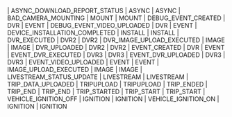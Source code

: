 | ASYNC_DOWNLOAD_REPORT_STATUS  | ASYNC      |  ASYNC
| BAD_CAMERA_MOUNTING           | MOUNT      |  MOUNT
| DEBUG_EVENT_CREATED           | DVR        |  EVENT
| DEBUG_EVENT_VIDEO_UPLOADED    | DVR        |  EVENT
| DEVICE_INSTALLATION_COMPLETED | INSTALL    |  INSTALL
| DVR_EXECUTED                  | DVR2       |  DVR2
| DVR_IMAGE_UPLOAD_EXECUTED     | IMAGE      |  IMAGE
| DVR_UPLOADED                  | DVR2       |  DVR2
| EVENT_CREATED                 | DVR        |  EVENT
| EVENT_DVR_EXECUTED            | DVR3       |  DVR3
| EVENT_DVR_UPLOADED            | DVR3       |  DVR3
| EVENT_VIDEO_UPLOADED          | EVENT      |  EVENT
| IMAGE_UPLOAD_EXECUTED         | IMAGE      |  IMAGE
| LIVESTREAM_STATUS_UPDATE      | LIVESTREAM |  LIVESTREAM
| TRIP_DATA_UPLOADED            | TRIPUPLOAD |  TRIPUPLOAD
| TRIP_ENDED                    | TRIP_END   |  TRIP_END
| TRIP_STARTED                  | TRIP_START |  TRIP_START
| VEHICLE_IGNITION_OFF          | IGNITION   |  IGNITION
| VEHICLE_IGNITION_ON           | IGNITION   |  IGNITION
